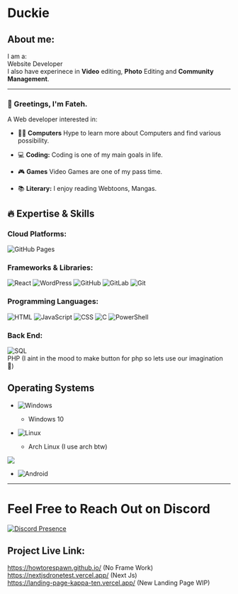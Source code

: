 <a title="Duckie" href="https://github.com/howtorespawn" style="text-decoration: none;">
    <h1>Duckie</h1>
</a>

## About me:
I am a:<br>
Website Developer<br>
I also have experinece in **Video** editing, **Photo** Editing and **Community Management**.

---

### 👋 Greetings, I'm Fateh.

A Web developer interested in:

- 👨‍💻 **Computers** Hype to learn more about Computers and find various possibility.

- 💻 **Coding:** Coding is one of my main goals in life.

- 🎮 **Games** Video Games are one of my pass time.

- 📚 **Literary:** I enjoy reading Webtoons, Mangas.

## 🔥 Expertise & Skills

### Cloud Platforms:
![GitHub Pages](https://img.shields.io/badge/GitHub%20Pages-181717.svg?style=flat-square&logo=github&logoColor=white)

### Frameworks & Libraries:
![React](https://img.shields.io/badge/React-%2320232a.svg?style=flat-square&logo=react&logoColor=%2361DAFB)
![WordPress](https://img.shields.io/badge/WordPress-21759B.svg?style=flat-square&logo=WordPress&logoColor=white)
![GitHub](https://img.shields.io/badge/GitHub-black?style=flat-square&logo=github&logoColor=white)
![GitLab](https://img.shields.io/badge/Gitlab-black?style=flat-square&logo=gitlab&logoColor=white)
![Git](https://img.shields.io/badge/Git-black?style=flat-square&logo=git&logoColor=white)

### Programming Languages:
![HTML](https://img.shields.io/badge/HTML5-E34F26.svg?style=flat-square&logo=HTML5&logoColor=white)
![JavaScript](https://img.shields.io/badge/JavaScript-%23323330.svg?style=flat-square&logo=javascript&logoColor=%23F7DF1E)
![CSS](https://img.shields.io/badge/CSS3-1572B6.svg?style=flat-square&logo=CSS3&logoColor=white)
![C](https://img.shields.io/badge/C-000.svg?style=flat-square&logo=c%2B%2B&logoColor=white)
![PowerShell](https://img.shields.io/badge/PowerShell-5391FE.svg?style=flat-square&logo=PowerShell&logoColor=white)

### Back End:
![SQL](https://img.shields.io/badge/SQL-4479A1.svg?style=flat-square&logo=MySQL&logoColor=white) <br>
PHP (I aint in the mood to make button for php so lets use our imagination 🥰)

## Operating Systems
- ![Windows](https://img.shields.io/badge/Windows-0078D6.svg?style=for-the-badge&logo=Windows%20XP&logoColor=white)
  - Windows 10

- ![Linux](https://img.shields.io/badge/Linux-FCC624?style=for-the-badge&logo=linux&logoColor=black)
  - Arch Linux (I use arch btw)

<img style="
     display: block;
  margin-left: auto;
  margin-right: auto;" src="https://www.meyerperin.com/images/arch-bathroom.jpeg">
    
- ![Android](https://img.shields.io/badge/Android-3DDC84?style=for-the-badge&logo=Android&logoColor=white)

---

# Feel Free to Reach Out on Discord

[![Discord Presence](https://lanyard.cnrad.dev/api/743776395183915028)](https://discord.com/users/743776395183915028)

## Project Live Link:
https://howtorespawn.github.io/ (No Frame Work)<br>
https://nextjsdronetest.vercel.app/ (Next Js)<br>
https://landing-page-kappa-ten.vercel.app/ (New Landing Page WIP)
